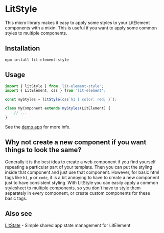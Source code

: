 # LitStyle

This micro library makes it easy to apply some styles to your
LitElement components with a mixin. This is useful if you want
to apply some common styles to multiple components.


## Installation

```
npm install lit-element-style
```


## Usage

```javascript
import { litStyle } from 'lit-element-style';
import { LitElement, css } from 'lit-element';

const myStyles = litStyle(css`h1 { color: red; }`);

class MyComponent extends myStyles(LitElement) {
    // ...
}
```

See the [demo app](https://gitaarik.github.io/lit-style/demo-app/build/)
for more info.


## Why not create a new component if you want things to look the same?

Generally it is the best idea to create a web component if you find yourself
repeating a particular part of your template. Then you can put the styling
inside that component and just use that component. However, for basic html tags
like `h1`, `p` or `code`, it is a bit annoying to have to create a new
component just to have consistent styling. With LitStyle you can easily apply a
common stylesheet to multiple components, so you don't have to style them
separately in every component, or create custom components for these basic
tags.


## Also see

[LitState](https://github.com/gitaarik/lit-state) - Simple shared app state management for LitElement
